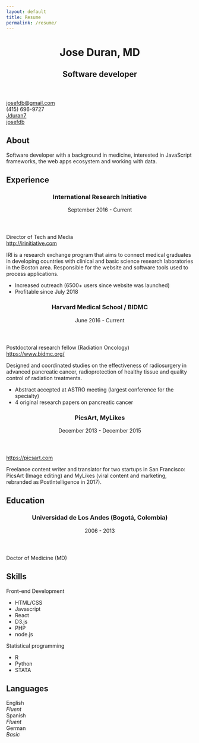 ```yaml
---
layout: default
title: Resume
permalink: /resume/
---
```




<div id="resume-wrapper">
    <div id="resume">
        <header id="header">
            <div class="middle">
               <h1 class="name">Jose Duran, MD</h1>
               <h2 class="label">Software developer </h2>
           </div>
       </header>
       <section id="basics">
            <!-- <div id="location">	<span class="fa fa-map-marker"></span>
            <span class="address">
                5 Kendall St,
            </span>
            <span class="postalCode">
                MA 02445,
            </span>
            <span class="city">
                Brookline
            </span>
            <span class="countryCode">
                (US),
            </span>
            <span class="region">
                Massachusetts
            </span>
            </div> -->
            <div id="contact">
                <!-- <div class="website">	<a href="http://jduran.me">http://jduran.me</a>
                </div> -->
                <div class="email">	<span class="fa fa-envelope"></span>
                <a href="mailto:josefdb@gmail.com">josefdb@gmail.com</a>
            </div>
            <div class="phone">	
            <span class="fa fa-phone-square"></span>
            (415) 696-9727</div>
            </div>
            <div id="profiles">
                <div class="item">	
                <span class="network fa fa-github github"></span>
                <span class="username">
                    <span class="url">
                    <a href="https://github.com/jduran7">Jduran7</a>
                    </span>
                </span>
                </div>
                <div class="item">	<span class="network fa fa-linkedin linkedin"></span>
                    <span class="username">
                        <span class="url">
                        <a href="https://www.linkedin.com/in/josefdb/">josefdb</a>
                        </span>
                    </span>
                </div>
            </div>
        </section>
        <section class="section main-summary">
            <h2 class='section-title'>About</h2>
            <section>
                <p>Software developer with a background in medicine, interested in JavaScript
                frameworks, the web apps ecosystem and working with data.</p>
            </section>
        </section>
<section class="section">
   <h2 class='section-title'>Experience</h2>
   <section id="work">
    <header>
       <h3 class="name">International Research Initiative</h3>
        <div class="date">
            <span class="startDate">September 2016</span>
            <span class="endDate">- Current</span>
        </div>
    </header>
    <div class="item">
        <div class="position">Director of Tech and Media</div>
        <div class="website">	
        <a href="http://irinitiative.com/">http://irinitiative.com</a>
    </div>
    <div class="summary">
        <p>IRI is a research exchange program that aims to connect medical graduates
            in developing countries with clinical and basic science research laboratories
            in the Boston area. Responsible for the website and software tools used
        to process applications.</p>
    </div>
    <ul class="highlights">
        <li>Increased outreach (6500+ users since website was launched)</li>
        <li>Profitable since July 2018</li>
    </ul>
</div>
<header>
   <h3 class="name">
    Harvard Medical School / BIDMC
</h3>
<div class="date">	<span class="startDate">
   June 2016
</span>
<span class="endDate">
   - Current
</span>
</div>
</header>
<div class="item">
    <div class="position">Postdoctoral research fellow (Radiation Oncology)</div>
    <div class="website">	<a href="https://www.bidmc.org/">https://www.bidmc.org/</a>
    </div>
    <div class="summary">
        <p>Designed and coordinated studies on the effectiveness of radiosurgery
            in advanced pancreatic cancer, radioprotection of healthy tissue and quality
        control of radiation treatments.</p>
    </div>
    <ul class="highlights">
        <li>Abstract accepted at ASTRO meeting (largest conference for the specialty)</li>
        <li>4 original research papers on pancreatic cancer</li>
    </ul>
</div>
<header>
   <h3 class="name">
    PicsArt, MyLikes
</h3>
<div class="date">	<span class="startDate">
   December 2013
</span>
<span class="endDate">
   - December 2015
</span>
</div>
</header>
<div class="item">
    <div class="position"></div>
    <div class="website">	
    <a href="https://picsart.com">https://picsart.com</a>
    </div>
    <div class="summary">
        <p>Freelance content writer and translator for two startups in San Francisco:
            PicsArt (Image editing) and MyLikes (viral content and marketing, rebranded
        as PostIntelligence in 2017).</p>
    </div>
</div>
</section>
</section>
<section class="section">
   <h2 class='section-title'>Education</h2>
   <section id="education">
    <header>
       <h3 class="institution">
          Universidad de Los Andes (Bogotá, Colombia)
      </h3>
      <div class="date">
      <span class="startDate">2006</span>
      <span class="endDate">- 2013</span>
  </div>
</header>
<div class="item">
    <div class="studyType"></div>
    <div class="area"><span class="fa fa-graduation-cap"></span>Doctor of Medicine (MD)</div>
</div>
</section>
</section>
<section class="section">
   <h2 class='section-title'>Skills</h2>
   <section id="skills">
    <div class="item">
        <div class="name">Front-end Development</div>
        <!-- <div class="level advanced">	<em>Advanced</em>
            <div class="bar"></div>
        </div> -->
        <ul class="keywords">
            <li>HTML/CSS</li>
            <li>Javascript</li>
            <li>React</li>
            <li>D3.js</li>
            <li>PHP</li>
            <li>node.js</li>
        </ul>
    </div>
    <div class="item">
        <div class="name">Statistical programming</div>
        <!-- <div class="level advanced">	<em>Advanced</em>
        <div class="bar"></div>
        </div> -->
        <ul class="keywords">
            <li>R</li>
            <li>Python</li>
            <li>STATA</li>
        </ul>
    </div>
</section>
</section>
<section class="section">
   <h2 class='section-title'>Languages</h2>

   <section id="languages">
    <div class="item">
        <div class="language">English</div>
        <div class="fluency">	<em>Fluent</em>
        </div>
    </div>
    <div class="item">
        <div class="language">Spanish</div>
        <div class="fluency">	<em>Fluent</em>
        </div>
    </div>
    <div class="item">
        <div class="language">German</div>
        <div class="fluency">	<em>Basic</em>
        </div>
    </div>
</section>
</section>
</div>
</div>
